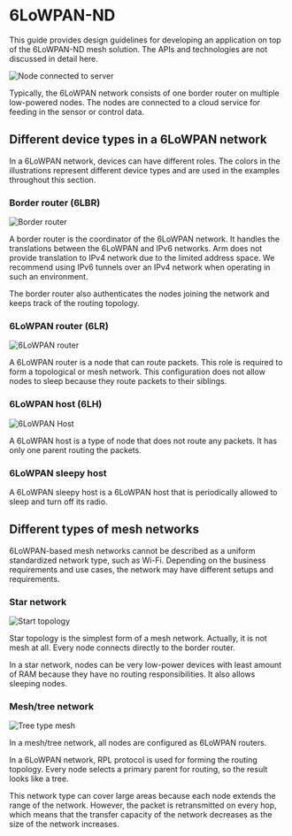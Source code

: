 <h1 id="mesh-tech">6LoWPAN-ND</h1>

This guide provides design guidelines for developing an application on top of the 6LoWPAN-ND mesh solution. The APIs and technologies are not discussed in detail here.

![Node connected to server](https://github.com/ARMmbed/mbed-os-5-docs/blob/development/docs/images/node_to_server_2.jpg?raw=true)

Typically, the 6LoWPAN network consists of one border router on multiple low-powered nodes. The nodes are connected to a cloud service for feeding in the sensor or control data.

## Different device types in a 6LoWPAN network

In a 6LoWPAN network, devices can have different roles. The colors in the illustrations represent different device types and are used in the examples throughout this section.

### Border router (6LBR)

![Border router](https://s3-us-west-2.amazonaws.com/mbed-os-docs-images/br.png)

A border router is the coordinator of the 6LoWPAN network. It handles the translations between the 6LoWPAN and IPv6 networks. Arm does not provide translation to IPv4 network due to the limited address space. We recommend using IPv6 tunnels over an IPv4 network when operating in such an environment.

The border router also authenticates the nodes joining the network and keeps track of the routing topology.

### 6LoWPAN router (6LR)

![6LoWPAN router](https://s3-us-west-2.amazonaws.com/mbed-os-docs-images/6lr.png)

A 6LoWPAN router is a node that can route packets. This role is required to form a topological or mesh network. This configuration does not allow nodes to sleep because they route packets to their siblings.

### 6LoWPAN host (6LH)

![6LoWPAN Host](https://s3-us-west-2.amazonaws.com/mbed-os-docs-images/6lh.png)

A 6LoWPAN host is a type of node that does not route any packets. It has only one parent routing the packets.

### 6LoWPAN sleepy host

A 6LoWPAN sleepy host is a 6LoWPAN host that is periodically allowed to sleep and turn off its radio.

## Different types of mesh networks

6LoWPAN-based mesh networks cannot be described as a uniform standardized network type, such as Wi-Fi. Depending on the business requirements and use cases, the network may have different setups and requirements.

### Star network

![Start topology](https://s3-us-west-2.amazonaws.com/mbed-os-docs-images/star_topology.png)

Star topology is the simplest form of a mesh network. Actually, it is not mesh at all. Every node connects directly to the border router.

In a star network, nodes can be very low-power devices with least amount of RAM because they have no routing responsibilities. It also allows sleeping nodes.

### Mesh/tree network

![Tree type mesh](https://s3-us-west-2.amazonaws.com/mbed-os-docs-images/mesh.png)

In a mesh/tree network, all nodes are configured as 6LoWPAN routers.

In a 6LoWPAN network, RPL protocol is used for forming the routing topology. Every node selects a primary parent for routing, so the result looks like a tree.

This network type can cover large areas because each node extends the range of the network. However, the packet is retransmitted on every hop, which means that the transfer capacity of the network decreases as the size of the network increases.
